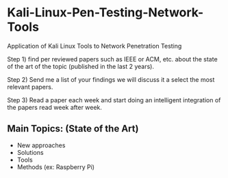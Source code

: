 # Kali-Linux-Pen-Testing-Network-Tools
Application of Kali Linux Tools to Network Penetration Testing

Step 1) find per reviewed papers such as IEEE or ACM, etc. about the state of the art of the topic (published in the last 2 years).

Step 2) Send me a list of your findings we will discuss it a select the most relevant papers.

Step 3) Read a paper each week and start doing an intelligent integration of the papers read week after week.


## Main Topics: (State of the Art)
* New approaches
* Solutions
* Tools
* Methods (ex: Raspberry Pi)
